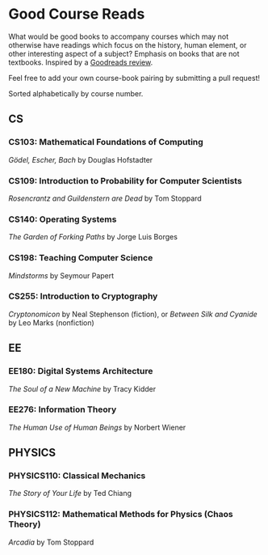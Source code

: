 # Good Course Reads

What would be good books to accompany courses which may not otherwise have readings which focus on the history, human element, or other interesting aspect of a subject? Emphasis on books that are not textbooks. Inspired by a [Goodreads review](https://www.goodreads.com/review/show/119537612?book_show_action=true&from_review_page=1).

Feel free to add your own course-book pairing by submitting a pull request!

Sorted alphabetically by course number.


## CS

### CS103: Mathematical Foundations of Computing

_Gödel, Escher, Bach_ by Douglas Hofstadter

### CS109: Introduction to Probability for Computer Scientists

_Rosencrantz and Guildenstern are Dead_ by Tom Stoppard

### CS140: Operating Systems

_The Garden of Forking Paths_ by Jorge Luis Borges

### CS198: Teaching Computer Science

_Mindstorms_ by Seymour Papert

### CS255: Introduction to Cryptography

_Cryptonomicon_ by Neal Stephenson (fiction), or _Between Silk and Cyanide_ by Leo Marks (nonfiction)


## EE

### EE180: Digital Systems Architecture

_The Soul of a New Machine_ by Tracy Kidder

### EE276: Information Theory

_The Human Use of Human Beings_ by Norbert Wiener


## PHYSICS

### PHYSICS110: Classical Mechanics

_The Story of Your Life_ by Ted Chiang

### PHYSICS112: Mathematical Methods for Physics (Chaos Theory)

_Arcadia_ by Tom Stoppard
